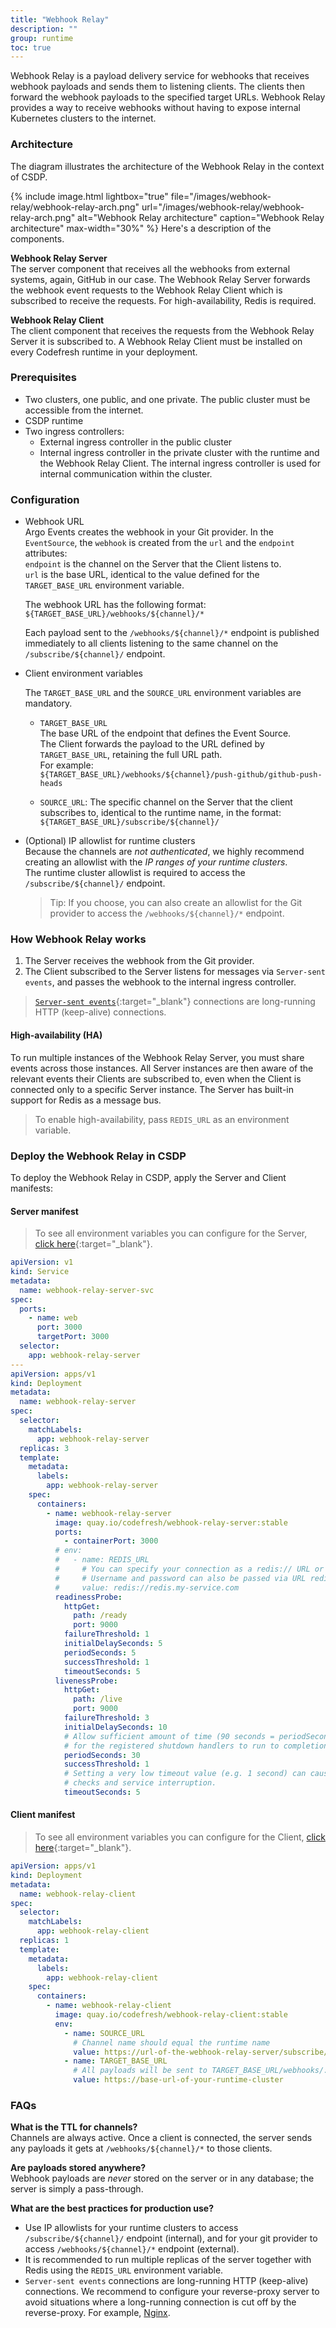 ```yaml
---
title: "Webhook Relay"
description: ""
group: runtime
toc: true
---
```


Webhook Relay is a payload delivery service for webhooks that receives webhook payloads and sends them to listening clients. The clients then forward the webhook payloads to the specified target URLs. Webhook Relay provides a way to receive webhooks without having to expose internal Kubernetes clusters to the internet.


### Architecture
The diagram illustrates the architecture of the Webhook Relay in the context of CSDP.

  {% include 
	image.html 
	lightbox="true" 
	file="/images/webhook-relay/webhook-relay-arch.png" 
	url="/images/webhook-relay/webhook-relay-arch.png" 
	alt="Webhook Relay architecture" 
	caption="Webhook Relay architecture"
    max-width="30%" 
%}
Here's a description of the components.  


**Webhook Relay Server**  
The server component that receives all the webhooks from external systems, again, GitHub in our case. The Webhook Relay Server forwards the webhook event requests to the Webhook Relay Client which is subscribed to receive the requests. For high-availability, Redis is required.  

**Webhook Relay Client**  
The client component that receives the requests from the Webhook Relay Server it is subscribed to. A Webhook Relay Client must be installed on every Codefresh runtime in your deployment.  


### Prerequisites

* Two clusters, one public, and one private. The public cluster must be accessible from the internet.  
* CSDP runtime
* Two ingress controllers:
  * External ingress controller in the public cluster
  * Internal ingress controller in the private cluster with the runtime and the Webhook Relay Client. The internal ingress controller is used for internal communication within the cluster.


### Configuration

* Webhook URL  
  Argo Events creates the webhook in your Git provider. 
  In the `EventSource`, the `webhook` is created from the `url` and the `endpoint` attributes:   
    `endpoint` is the channel on the Server that the Client listens to.  
    `url` is the base URL, identical to the value defined for the `TARGET_BASE_URL` environment variable.  

  The webhook URL has the following format:  
    `${TARGET_BASE_URL}/webhooks/${channel}/*`  

  Each payload sent to the `/webhooks/${channel}/*` endpoint is published immediately to all clients listening to the same channel on the `/subscribe/${channel}/` endpoint.  

* Client environment variables  

  The `TARGET_BASE_URL` and the `SOURCE_URL` environment variables are mandatory. 
  * `TARGET_BASE_URL`  
    The base URL of the endpoint that defines the Event Source.  
    The Client forwards the payload to the URL defined by `TARGET_BASE_URL`, retaining the full URL path.  
    For example:  
    `${TARGET_BASE_URL}/webhooks/${channel}/push-github/github-push-heads` 

  * `SOURCE_URL`: The specific channel on the Server that the client subscribes to, identical to the runtime name, in the format:  
    `${TARGET_BASE_URL}/subscribe/${channel}/`  

* (Optional) IP allowlist for runtime clusters  
  Because the channels are _not authenticated_, we highly recommend creating an allowlist with the _IP ranges of your runtime clusters_.  
  The runtime cluster allowlist is required to access the `/subscribe/${channel}/` endpoint.   

  > Tip: If you choose, you can also create an allowlist for the Git provider to access the `/webhooks/${channel}/*` endpoint.  


### How Webhook Relay works
1. The Server receives the webhook from the Git provider.
1. The Client subscribed to the Server listens for messages via `Server-sent events`, and passes the webhook to the internal ingress controller.  
> [`Server-sent events`](https://html.spec.whatwg.org/multipage/server-sent-events.html){:target="\_blank"} connections are long-running HTTP (keep-alive) connections.

#### High-availability (HA)
 To run multiple instances of the Webhook Relay Server, you must share events across those instances. All Server instances are then aware of the relevant events their Clients are subscribed to, even when the Client is connected only to a specific Server instance. The Server has built-in support for Redis as a message bus.  
 > To enable high-availability, pass `REDIS_URL` as an environment variable.


### Deploy the Webhook Relay in CSDP 
To deploy the Webhook Relay in CSDP, apply the Server and Client manifests:

#### Server manifest

> To see all environment variables you can configure for the Server, [click here](https://github.com/codefresh-io/webhook-relay/blob/main/apps/webhook-relay-server/README.md){:target="\_blank"}.

```yaml
apiVersion: v1
kind: Service
metadata:
  name: webhook-relay-server-svc
spec:
  ports:
    - name: web
      port: 3000
      targetPort: 3000
  selector:
    app: webhook-relay-server
---
apiVersion: apps/v1
kind: Deployment
metadata:
  name: webhook-relay-server
spec:
  selector:
    matchLabels:
      app: webhook-relay-server
  replicas: 3
  template:
    metadata:
      labels:
        app: webhook-relay-server
    spec:
      containers:
        - name: webhook-relay-server
          image: quay.io/codefresh/webhook-relay-server:stable
          ports:
            - containerPort: 3000
          # env:
          #   - name: REDIS_URL
          #     # You can specify your connection as a redis:// URL or rediss:// URL when using TLS encryption.
          #     # Username and password can also be passed via URL redis://username:authpassword@127.0.0.1:6380/4.
          #     value: redis://redis.my-service.com
          readinessProbe:
            httpGet:
              path: /ready
              port: 9000
            failureThreshold: 1
            initialDelaySeconds: 5
            periodSeconds: 5
            successThreshold: 1
            timeoutSeconds: 5
          livenessProbe:
            httpGet:
              path: /live
              port: 9000
            failureThreshold: 3
            initialDelaySeconds: 10
            # Allow sufficient amount of time (90 seconds = periodSeconds * failureThreshold)
            # for the registered shutdown handlers to run to completion.
            periodSeconds: 30
            successThreshold: 1
            # Setting a very low timeout value (e.g. 1 second) can cause false-positive
            # checks and service interruption.
            timeoutSeconds: 5

```
#### Client manifest

> To see all environment variables you can configure for the Client, [click here](https://github.com/codefresh-io/webhook-relay/blob/main/apps/webhook-relay-client/README.md){:target="\_blank"}.


```yaml
apiVersion: apps/v1
kind: Deployment
metadata:
  name: webhook-relay-client
spec:
  selector:
    matchLabels:
      app: webhook-relay-client
  replicas: 1
  template:
    metadata:
      labels:
        app: webhook-relay-client
    spec:
      containers:
        - name: webhook-relay-client
          image: quay.io/codefresh/webhook-relay-client:stable
          env:
            - name: SOURCE_URL
              # Channel name should equal the runtime name
              value: https://url-of-the-webhook-relay-server/subscribe/:channel
            - name: TARGET_BASE_URL
              # All payloads will be sent to TARGET_BASE_URL/webhooks/:channel/*
              value: https://base-url-of-your-runtime-cluster

```

### FAQs

**What is the TTL for channels?**  
Channels are always active. Once a client is connected, the server sends any payloads it gets at `/webhooks/${channel}/*` to those clients.

**Are payloads stored anywhere?**  
Webhook payloads are _never_ stored on the server or in any database; the server is simply a pass-through.

**What are the best practices for production use?**  

* Use IP allowlists for your runtime clusters to access `/subscribe/${channel}/` endpoint (internal), and for your git provider to access `/webhooks/${channel}/*` endpoint (external).
* It is recommended to run multiple replicas of the server together with Redis using the `REDIS_URL` environment variable.
* `Server-sent events` connections are long-running HTTP (keep-alive) connections. We recommend to configure your reverse-proxy server to avoid situations where a long-running connection is cut off by the reverse-proxy. For example, [Nginx](http://nginx.org/en/docs/http/ngx_http_upstream_module.html#keepalive).
